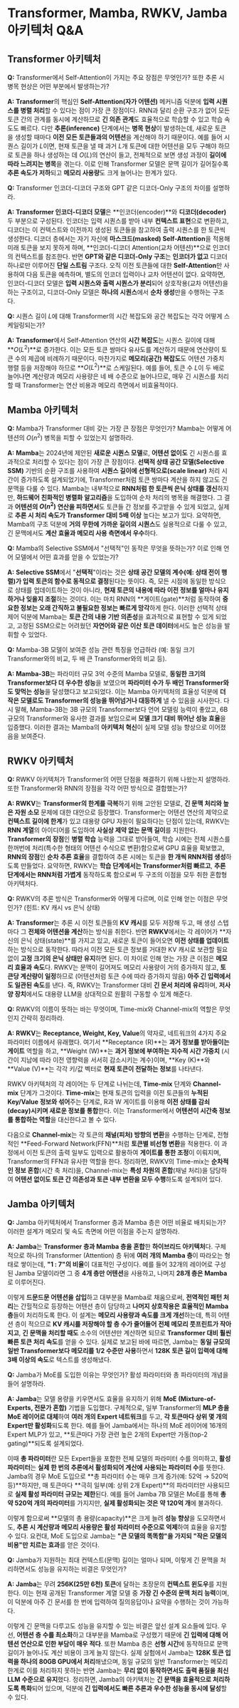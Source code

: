 # Transformer, Mamba, RWKV, Jamba 아키텍처 Q&A

## Transformer 아키텍처

**Q:** Transformer에서 Self-Attention이 가지는 주요 장점은 무엇인가? 또한 추론 시 병목 현상은 어떤 부분에서 발생하는가?

**A:** **Transformer**의 핵심인 **Self-Attention(자가 어텐션)** 메커니즘 덕분에 **입력 시퀀스를 병렬 처리**할 수 있다는 점이 가장 큰 장점이다. RNN과 달리 순환 구조가 없어 모든 토큰 간의 관계를 동시에 계산하므로 **긴 의존 관계**도 효율적으로 학습할 수 있고 학습 속도도 빠르다. 다만 **추론(inference)** 단계에서는 **병목 현상**이 발생하는데, 새로운 토큰을 생성할 때마다 **이전 모든 토큰들과의 어텐션**을 계산해야 하기 때문이다. 예를 들어 시퀀스 길이가 $L$이면, 현재 토큰을 낼 때 과거 $L$개 토큰에 대한 어텐션을 모두 구해야 하므로 토큰을 하나 생성하는 데 $O(L)$의 연산이 들고, 전체적으로 보면 생성 과정이 **길이에 따라 느려지는 병목**을 겪는다. 이로 인해 Transformer 모델은 문맥 길이가 길어질수록 **추론 속도가 저하**되고 **메모리 사용량**도 크게 늘어나는 한계가 있다.

**Q:** Transformer 인코더-디코더 구조와 GPT 같은 디코더-Only 구조의 차이를 설명하라.

**A:** **Transformer 인코더-디코더 모델**은 **인코더(encoder)**와 **디코더(decoder)** 두 부분으로 구성된다. 인코더는 입력 시퀀스를 받아 내부 **컨텍스트 표현**으로 변환하고, 디코더는 이 컨텍스트와 이전까지 생성된 토큰들을 참고하여 출력 시퀀스를 한 토큰씩 생성한다. 디코더 층에서는 자기 자신에 **마스크드(masked) Self-Attention**을 적용해 미래 토큰을 보지 못하게 하며, **인코더-디코더 Attention(교차 어텐션)**으로 인코더의 컨텍스트를 참조한다. 반면 **GPT와 같은 디코더-Only 구조**는 **인코더가 없고** 디코더 하나로만 이루어진 **단일 스트림** 구조다. 오직 이전 토큰들에 대한 **Self-Attention**만 사용하여 다음 토큰을 예측하며, 별도의 인코더 입력이나 교차 어텐션이 없다. 요약하면, 인코더-디코더 모델은 **입력 시퀀스와 출력 시퀀스가 분리**되어 상호작용(교차 어텐션)을 하는 구조이고, 디코더-Only 모델은 **하나의 시퀀스**에서 **순차 생성**만을 수행하는 구조다.

**Q:** 시퀀스 길이 $L$에 대해 Transformer의 시간 복잡도와 공간 복잡도는 각각 어떻게 스케일링되는가?

**A:** **Transformer**에서 Self-Attention 연산의 **시간 복잡도**는 시퀀스 길이에 대해 **$O(L^2)$**로 증가한다. 이는 모든 토큰 쌍마다 유사도를 계산하기 때문에 연산량이 토큰 수의 제곱에 비례하기 때문이다. 마찬가지로 **메모리(공간) 복잡도**도 어텐션 가중치 행렬 등을 저장해야 하므로 **$O(L^2)$**로 스케일된다. 예를 들어, 토큰 수 $L$이 두 배로 늘어나면 계산량과 메모리 사용량은 네 배 수준으로 늘어나므로, 매우 긴 시퀀스를 처리할 때 Transformer는 연산 비용과 메모리 측면에서 비효율적이다.

## Mamba 아키텍처

**Q:** Mamba가 Transformer 대비 갖는 가장 큰 장점은 무엇인가? Mamba는 어떻게 어텐션의 $O(n^2)$ 병목을 피할 수 있었는지 설명하라.

**A:** **Mamba**는 2024년에 제안된 **새로운 시퀀스 모델**로, **어텐션 없이도** 긴 시퀀스를 효과적으로 처리할 수 있다는 점이 가장 큰 장점이다. **선택적 상태 공간 모델(Selective SSM)** 기반의 순환 구조를 사용하여 **시퀀스 길이에 선형적으로(scale linear)** 처리 시간이 증가하도록 설계되었기에, Transformer처럼 토큰 쌍마다 계산을 하지 않고도 긴 문맥을 다룰 수 있다. Mamba는 내부적으로 **RNN처럼 한 토큰씩 은닉 상태를 갱신**하지만, **하드웨어 친화적인 병렬화 알고리즘**을 도입하여 순차 처리의 병목을 해결했다. 그 결과 **어텐션의 $O(n^2)$ 연산을 피하면서**도 토큰들 간 정보를 주고받을 수 있게 되었고, 실제로 **추론 시 처리 속도가 Transformer 대비 5배 이상** 높다는 보고가 있다. 요약하면, Mamba의 구조 덕분에 **거의 무한에 가까운 길이의 시퀀스**도 실용적으로 다룰 수 있고, 긴 문맥에서도 **계산 효율과 메모리 사용 측면에서 우수**하다.

**Q:** Mamba의 Selective SSM에서 "선택적"인 동작은 무엇을 뜻하는가? 이로 인해 언어 모델에서 어떤 효과를 얻을 수 있었는가?

**A:** **Selective SSM**에서 "**선택적**"이라는 것은 **상태 공간 모델의 계수(예: 상태 전이 행렬)가 입력 토큰의 함수로 동적으로 결정**된다는 뜻이다. 즉, 모든 시점에 동일한 방식으로 상태를 업데이트하는 것이 아니라, **현재 토큰의 내용에 따라 이전 정보를 얼마나 유지하거나 잊을지 조절**하는 것이다. 이는 마치 RNN의 **게이트(gate)**처럼 동작하여 **중요한 정보는 오래 간직하고 불필요한 정보는 빠르게 망각**하게 한다. 이러한 선택적 상태 제어 덕분에 Mamba는 **토큰 간의 내용 기반 의존성**을 효과적으로 표현할 수 있게 되었고, 고정된 SSM으로는 어려웠던 **자연어와 같은 이산 토큰 데이터**에서도 높은 성능을 발휘할 수 있었다.

**Q:** Mamba-3B 모델이 보여준 성능 관련 특징을 언급하라 (예: 동일 크기 Transformer와의 비교, 두 배 큰 Transformer와의 비교 등).

**A:** **Mamba-3B**는 파라미터 규모 3억 수준의 Mamba 모델로, **동일한 크기의 Transformer보다 더 우수한 성능**을 보였으며 **파라미터 수가 두 배인 Transformer와도 맞먹는 성능**을 달성했다고 보고되었다. 이는 Mamba 아키텍처의 효율성 덕분에 **더 작은 모델로도 Transformer의 성능을 뛰어넘거나 대등하게** 낼 수 있음을 시사한다. 다시 말해, Mamba-3B는 3B 규모의 Transformer보다 언어 모델링 능력이 좋았고, 6B 규모의 Transformer와 유사한 결과를 보임으로써 **모델 크기 대비 뛰어난 성능 효율**을 입증했다. 이러한 결과는 Mamba의 **아키텍처 혁신**이 실제 모델 성능 향상으로 이어졌음을 보여준다.

## RWKV 아키텍처

**Q:** RWKV 아키텍처가 Transformer의 어떤 단점을 해결하기 위해 나왔는지 설명하라. 또한 Transformer와 RNN의 장점을 각각 어떤 방식으로 결합했는가?

**A:** **RWKV**는 **Transformer의 한계를 극복**하기 위해 고안된 모델로, **긴 문맥 처리와 높은 자원 소모** 문제에 대한 대안으로 등장했다. Transformer는 어텐션 연산의 제약으로 **컨텍스트 길이에 한계**가 있고 대용량 GPU 자원이 필요하다는 단점이 있는데, RWKV는 **RNN 계열**의 아이디어를 도입하여 **사실상 제약 없는 문맥 길이**를 지원한다. **Transformer의 장점**인 **병렬 학습** 능력을 그대로 받아들여, 학습 시에는 전체 시퀀스를 한꺼번에 처리(특수한 형태의 어텐션 수식으로 변환)함으로써 GPU 효율을 확보했고, **RNN의 장점**인 **순차 추론 효율**을 결합하여 추론 시에는 토큰을 **한 개씩 RNN처럼 생성**하도록 만들었다. 요약하면, RWKV는 **학습 단계에서는 Transformer처럼 빠르고**, **추론 단계에서는 RNN처럼 가볍게** 동작하도록 함으로써 두 구조의 이점을 모두 취한 혼합형 아키텍처다.

**Q:** RWKV의 추론 방식은 Transformer와 어떻게 다르며, 이로 인해 얻는 이점은 무엇인가? (힌트: KV 캐시 vs 은닉 상태)

**A:** **Transformer**는 추론 시 이전 토큰들의 **KV 캐시**를 모두 저장해 두고, 매 생성 스텝마다 그 **전체와 어텐션을 계산**하는 방식을 취한다. 반면 **RWKV**에서는 각 레이어가 **자신의 은닉 상태(state)**를 가지고 있고, 새로운 토큰이 들어오면 **이전 상태를 업데이트**하는 방식으로 동작한다. 따라서 이전 모든 토큰 정보를 거대한 KV 캐시로 보관할 필요 없이 **고정 크기의 은닉 상태만 유지**하면 된다. 이 차이로 인해 얻는 가장 큰 이점은 **메모리 효율과 속도**다. RWKV는 문맥이 길어져도 메모리 사용량이 거의 증가하지 않고, **토큰당 계산량이 일정**하므로 (어텐션처럼 토큰 수에 따라 증가하지 않음) **아주 긴 입력에서도 일관된 속도**를 낸다. 즉, RWKV는 Transformer 대비 **긴 문서 처리에 유리**하며, **저사양 장치**에서도 대용량 LLM을 상대적으로 원활히 구동할 수 있게 해준다.

**Q:** RWKV의 이름이 뜻하는 바는 무엇이며, Time-mix와 Channel-mix의 역할은 무엇인지 간략히 정리하라.

**A:** **RWKV**는 **Receptance, Weight, Key, Value**의 약자로, 네트워크의 4가지 주요 파라미터 이름에서 유래했다. 여기서 **Receptance (R)**는 **과거 정보를 받아들이는 게이트** 역할을 하고, **Weight (W)**는 **과거 정보에 부여하는 지수적 시간 가중치** (시간이 지남에 따라 이전 영향력을 서서히 감소시키는 계수)이며, **Key (K)**와 **Value (V)**는 각각 키/값 벡터로 **현재 토큰이 전달하는 정보**를 나타낸다.

RWKV 아키텍처의 각 레이어는 두 단계로 나뉘는데, **Time-mix** 단계와 **Channel-mix** 단계가 그것이다. **Time-mix**는 현재 토큰의 입력을 이전 토큰들의 **누적된 Key/Value 정보와 섞어**주는 단계로, R과 W 게이트를 이용해 **이전 상태를 감쇠(decay)시키며 새로운 정보를 통합**한다. 이는 Transformer에서 **어텐션이 시간축 정보를 통합하는 역할**을 대신한다고 볼 수 있다.

다음으로 **Channel-mix**는 각 토큰의 **채널(피처) 방향의 변환**을 수행하는 단계로, 전형적인 **Feed-Forward Network(FFN)**처럼 **토큰별 비선형 변환**을 적용한다. 이 과정에서 이전 토큰의 출력 일부도 입력으로 활용하여 **게이트를 통한 조정**이 이뤄지며, Transformer의 FFN과 유사한 역할을 한다. 정리하면, RWKV의 Time-mix는 **순차적인 정보 혼합**(시간 축 처리)을, Channel-mix는 **특성 차원의 혼합**(채널 처리)을 담당하여 **어텐션 없이도 토큰 간 의존성과 토큰 내부 변환을 모두 수행**하도록 설계되어 있다.

## Jamba 아키텍처

**Q:** Jamba 아키텍처에서 Transformer 층과 Mamba 층은 어떤 비율로 배치되는가? 이러한 설계가 메모리 및 속도 측면에 어떤 이점을 주는지 설명하라.

**A:** **Jamba**는 **Transformer 층과 Mamba 층을 혼합**한 **하이브리드 아키텍처**다. 구체적으로 하나의 Transformer (Attention) 층 뒤에 **여러 개의 Mamba 층**이 따라오는 형태로 쌓이는데, **"1 : 7"의 비율**이 대표적인 구성이다. 예를 들어 32개의 레이어로 구성된 Jamba 모델이라면 그 중 **4개 층만 어텐션**을 사용하고, 나머지 **28개 층은 Mamba**로 이루어진다.

이렇게 **드문드문 어텐션을 삽입**하고 대부분을 Mamba로 채움으로써, **전역적인 패턴 처리**는 간헐적으로 등장하는 어텐션 층이 담당하고 **나머지 상호작용은 효율적인 Mamba 층**들이 처리하도록 한다. 이 설계는 **메모리 사용량과 속도를 크게 개선**하는데, 특히 어텐션 층이 적으므로 **KV 캐시를 저장해야 할 층 수가 줄어들어 전체 메모리 풋프린트가 작아지고**, **긴 문맥을 처리할 때도** 소수의 어텐션만 계산하면 되므로 **Transformer 대비 훨씬 빠른 토큰 처리 속도**를 얻을 수 있다. 실제로 보고된 바에 따르면, Jamba는 **동일 규모의 일반 Transformer보다 메모리를 1/2 수준만 사용**하면서 **128K 토큰 길이 입력에 대해 3배 이상의 속도**로 텍스트를 생성해냈다.

**Q:** Jamba가 MoE를 도입한 이유는 무엇인가? 활성 파라미터와 총 파라미터의 개념을 들어 설명하라.

**A:** **Jamba**는 모델 용량을 키우면서도 효율을 유지하기 위해 **MoE (Mixture-of-Experts, 전문가 혼합)** 기법을 도입했다. 구체적으로, 일부 Transformer의 **MLP 층을 MoE 레이어로 대체**하여 **여러 개의 Expert 네트워크**를 두고, **각 토큰마다 상위 몇 개의 Expert만 활성화**되도록 한다. 예를 들어 Jamba에서는 하나의 MoE 레이어에 16개의 Expert MLP가 있고, **토큰마다 가장 관련 높은 2개의 Expert만 가동(top-2 gating)**되도록 설계되었다.

이때 **총 파라미터**란 모든 Expert들을 포함한 전체 모델의 파라미터 수를 의미하고, **활성 파라미터**는 **실제 한 번의 추론에서 활성화되어 계산에 사용되는 파라미터 수**를 뜻한다. Jamba의 경우 MoE 도입으로 **총 파라미터 수는 매우 크게 증가(예: 52억 → 520억 등)**하지만, 매 토큰마다 **극히 일부(예: 상위 2개 Expert)**의 파라미터만 사용되므로 **실제 활성 파라미터 규모는 제한**된다. 예를 들어 Jamba 7B 모델은 MoE를 통해 **총 약 520억 개의 파라미터**를 가지지만, **실제 활성화되는 것은 약 120억 개**에 불과하다.

이렇게 함으로써 **모델의 총 용량(capacity)**은 크게 늘려 **성능 향상**을 도모하면서도, **추론 시 계산량과 메모리 사용량은 활성 파라미터 수준으로 억제**하여 효율을 유지할 수 있다. 요컨대, MoE 도입으로 Jamba는 **"큰 모델의 똑똑함"을 가지되 "작은 모델의 비용"만 치르는 효과**를 얻은 것이다.

**Q:** Jamba가 지원하는 최대 컨텍스트(문맥) 길이는 얼마나 되며, 이렇게 긴 문맥을 처리하면서도 성능을 유지하는 비결은 무엇인가?

**A:** **Jamba**는 무려 **256K(25만 6천) 토큰**에 달하는 초장문의 **컨텍스트 윈도우**를 지원한다. 이는 현재 공개된 Transformer 계열 모델 중 **가장 긴 수준의 문맥 처리 능력**이며, 이 덕분에 아주 긴 문서를 한 번에 입력하여 질의응답이나 요약을 수행하는 것이 가능하다.

이렇게 긴 문맥을 다루고도 성능을 유지할 수 있는 비결은 앞선 설계 요소들에 있다. 우선, **어텐션 층 수를 최소화**하고 대부분을 Mamba로 구성했기 때문에 **긴 입력에 대해 어텐션 연산으로 인한 부담이 매우 적다**. 또한 Mamba 층은 **선형 시간**에 동작하므로 문맥 길이가 늘어나도 계산 비용이 크게 늘지 않는다. 실제 실험에서 Jamba는 **128K 토큰 입력을 하나의 80GB GPU에서 처리**해냈으며, 동일 규모의 일반 Transformer는 메모리 한계로 이를 처리하지 못하는 반면 Jamba는 **무리 없이 동작하면서도 출력 품질을 최신 LLM 수준으로 유지**했다. 정리하면, Jamba의 아키텍처는 **긴 문맥을 효율적으로 처리하도록 특화**되어 있으며, 덕분에 **긴 입력에서도 빠른 추론과 우수한 성능을 동시에 달성**할 수 있다.
